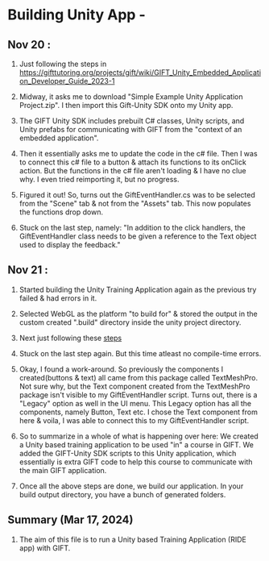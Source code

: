 # Building Unity App -

## Nov 20 :
1) Just following the steps in https://gifttutoring.org/projects/gift/wiki/GIFT_Unity_Embedded_Application_Developer_Guide_2023-1

2) Midway, it asks me to download "Simple Example Unity Application Project.zip". I then import this Gift-Unity SDK onto my Unity app.

3) The GIFT Unity SDK includes prebuilt C# classes, Unity scripts, and Unity prefabs for communicating with GIFT from the "context of an embedded application".

4) Then it essentially asks me to update the code in the c# file. Then I was to connect this c# file to a button & attach its functions to its onClick action. But the functions in the c# file aren't loading & I have no clue why. I even tried reimporting it, but no progress.

5) Figured it out! So, turns out  the GiftEventHandler.cs was to be selected from the "Scene" tab & not from the "Assets" tab. This now populates the functions drop down.

6) Stuck on the last step, namely: "In addition to the click handlers, the GiftEventHandler class needs to be given a reference to the Text object used to display the feedback."

## Nov 21 :
1) Started building the Unity Training Application again as the previous try failed & had errors in it.

2) Selected WebGL as the platform "to build for" & stored the output in the custom created ".build" directory inside the unity project directory.

3) Next just following these [steps](https://gifttutoring.org/projects/gift/wiki/GIFT_Unity_Embedded_Application_Developer_Guide_2023-1#Creating-Your-First-GIFT-Unity-Application)

4) Stuck on the last step again. But this time atleast no compile-time errors.

5) Okay, I found a work-around. So previously the components I created(buttons & text) all came from this package called TextMeshPro.
Not sure why, but the Text component created from the TextMeshPro package isn't visible to my GiftEventHandler script.
Turns out, there is a "Legacy" option as well in the UI menu. This Legacy option has all the components, namely Button, Text etc.
I chose the Text component from here & voila, I was able to connect this to my GiftEventHandler script.

6) So to summarize in a whole of what is happening over here: We created a Unity based training application to be used "in" a course in GIFT. We added the GIFT-Unity SDK scripts to this Unity application, which essentially is extra GIFT code to help this course to communicate with the main GIFT application.

7) Once all the above steps are done, we build our application. In your build output directory, you have a bunch of generated folders.



## Summary (Mar 17, 2024)
1) The aim of this file is to run a Unity based Training Application (RIDE app) with GIFT.